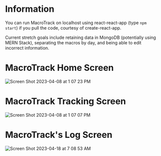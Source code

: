 # Information
You can run MacroTrack on localhost using react-react-app (type ```npm start```) if you pull the code, courtesy of create-react-app. 

Current stretch goals include retaining data in MongoDB 
(potentially using MERN Stack), separating the macros by day, and being able to edit incorrect information. 

# MacroTrack Home Screen <br/> 
![Screen Shot 2023-04-08 at 1 07 23 PM](https://user-images.githubusercontent.com/91577965/230734044-ca6b3ed6-0d9f-492e-9081-3c3a0d93fd6f.png)
<br/> 

# MacroTrack Tracking Screen <br/> 
![Screen Shot 2023-04-08 at 1 07 07 PM](https://user-images.githubusercontent.com/91577965/230734015-05e949ed-79a0-403d-b0dd-8443fa776b73.png)

# MacroTrack's Log Screen
![Screen Shot 2023-04-18 at 7 08 53 AM](https://user-images.githubusercontent.com/91577965/232759608-e418478e-0bb2-49c6-8498-7a4783a1a24d.png)
<br/> 
 


